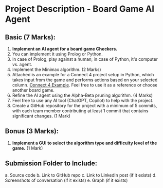 # Project Description - Board Game AI Agent

## Basic (7 Marks):

1. **Implement an AI agent for a board game Checkers.**
2. You can implement it using Prolog or Python.
3. In case of Prolog, play against a human; in case of Python, it's computer vs. agent.
4. Implement the Minimax algorithm. (2 Marks)
5. Attached is an example for a Connect 4 project setup in Python, which takes input from the game and performs actions based on your selected column. [Connect 4 Example](http://kevinshannon.com/connect4/). Feel free to use it as a reference or choose another board game.
6. Refine the AI agent using the Alpha-Beta pruning algorithm. (4 Marks)
7. Feel free to use any AI tool (ChatGPT, Copilot) to help with the project.
8. Create a GitHub repository for the project with a minimum of 5 commits, with each team member contributing at least 1 commit that contains significant changes. (1 Mark)

## Bonus (3 Marks):

1. **Implement a GUI to select the algorithm type and difficulty level of the game.** (1 Mark)

## Submission Folder to Include:

a. Source code
b. Link to GitHub repo
c. Link to LinkedIn post (if it exists)
d. Screenshots of conversation (if it exists)
e. Graph (if it exists)
